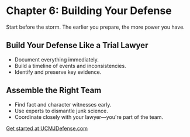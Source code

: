 # Chapter 6: Building Your Defense

Start before the storm. The earlier you prepare, the more power you have.

## Build Your Defense Like a Trial Lawyer

- Document everything immediately.
- Build a timeline of events and inconsistencies.
- Identify and preserve key evidence.

## Assemble the Right Team

- Find fact and character witnesses early.
- Use experts to dismantle junk science.
- Coordinate closely with your lawyer—you're part of the team.

[Get started at UCMJDefense.com](https://ucmjdefense.com)

